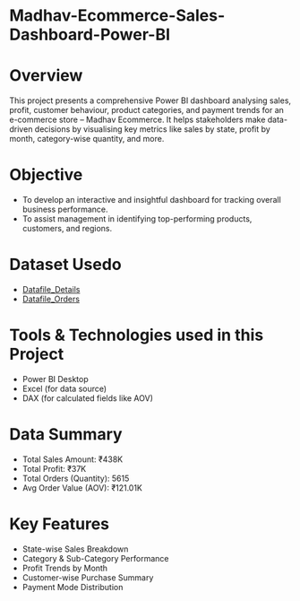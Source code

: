 # Madhav-Ecommerce-Sales-Dashboard-Power-BI
# Overview
This project presents a comprehensive Power BI dashboard analysing sales, profit, customer behaviour, product categories, and payment trends for an e-commerce store – Madhav Ecommerce. It helps stakeholders make data-driven decisions by visualising key metrics like sales by state, profit by month, category-wise quantity, and more.

# Objective
- To develop an interactive and insightful dashboard for tracking overall business performance.
- To assist management in identifying top-performing products, customers, and regions.

# Dataset Usedo
- <a href="https://github.com/RainyPrajapati/Madhav-sales-Dashboard-Power-BI/blob/main/Details.csv">Datafile_Details</a>
- <a href="https://github.com/RainyPrajapati/Madhav-sales-Dashboard-Power-BI/blob/main/Orders.csv">Datafile_Orders</a>

# Tools & Technologies used in this Project
- Power BI Desktop
- Excel (for data source)
- DAX (for calculated fields like AOV)

# Data Summary
- Total Sales Amount: ₹438K
- Total Profit: ₹37K
- Total Orders (Quantity): 5615
- Avg Order Value (AOV): ₹121.01K

# Key Features
- State-wise Sales Breakdown
- Category & Sub-Category Performance
- Profit Trends by Month
- Customer-wise Purchase Summary
- Payment Mode Distribution

  
